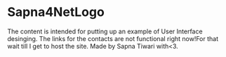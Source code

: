 # Sapna4NetLogo
The content is intended for putting up an example of User Interface desinging.
The links for the contacts are not functional right now!For that wait till I get to host the site.
Made by Sapna Tiwari with<3.
